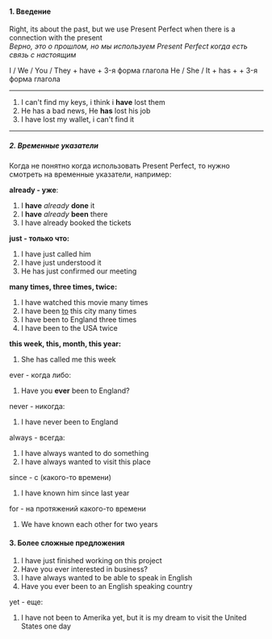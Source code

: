 #### 1. Введение 
Right, its about the past, but we use Present Perfect when there is a connection with the present  
*Верно, это о прошлом, но мы используем Present Perfect когда есть связь с настоящим* 

I / We / You / They + have + 3-я форма глагола
He / She / It + has + + 3-я форма глагола

---
1. I can't find my keys, i think i **have** lost them
2. He has a bad news, He **has** lost his job  
3. I have lost my wallet, i can't find it

---
##### 2. Временные указатели
 Когда не понятно когда использовать Present Perfect, то нужно смотреть на временные указатели, например:
 
 **already - уже**:

1. I **have** *already* **done** it
2. I **have** *already* **been** there
3. I have already booked the tickets

**just - только что:**

1. I have just called him
2. I have just understood it
3. He has just confirmed our meeting

**many times, three times, twice:**
1. I have watched this movie many times
2. I have been <u>to</u> this city many times
3. I have been to England three times
4. I have been to the USA twice

**this week, this, month, this year:**
1. She has called me this week

ever - когда либо:

1. Have you **ever** been to England?

never - никогда:
1. I have never been to England

always - всегда:

1. I have always wanted to do something
2. I have always wanted to visit this place 

since - c (какого-то времени)
1. I have known him since last year

for - на протяжений какого-то времени

1. We have known each other for two years


#### 3. Более сложные предложения 
1. I have just finished working on this project
2. Have you ever interested in business?
3. I have always wanted to be able to speak in English
4. Have you ever been to an English speaking country


yet - еще:
1. I have not been to Amerika yet, but it is my dream to visit the United States one day




